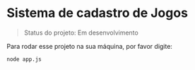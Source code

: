 <h1> Sistema de cadastro de Jogos </h1>

> Status do projeto: Em desenvolvimento

Para rodar esse projeto na sua máquina, por favor digite:

```
node app.js
```
